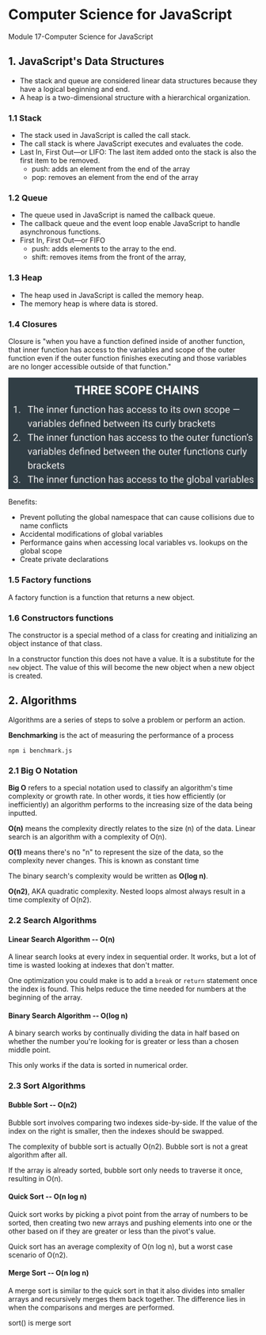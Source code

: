 # Computer Science for JavaScript

Module 17-Computer Science for JavaScript

## 1. JavaScript's Data Structures

- The stack and queue are considered linear data structures because they have a logical beginning and end.
- A heap is a two-dimensional structure with a hierarchical organization.

### 1.1 Stack

- The stack used in JavaScript is called the call stack.
- The call stack is where JavaScript executes and evaluates the code.
- Last In, First Out—or LIFO: The last item added onto the stack is also the first item to be removed.
  - push: adds an element from the end of the array
  - pop: removes an element from the end of the array

### 1.2 Queue

- The queue used in JavaScript is named the callback queue.
- The callback queue and the event loop enable JavaScript to handle asynchronous functions.
- First In, First Out—or FIFO
  - push: adds elements to the array to the end.
  - shift: removes items from the front of the array,

### 1.3 Heap

- The heap used in JavaScript is called the memory heap.
- The memory heap is where data is stored.

### 1.4 Closures

Closure is "when you have a function defined inside of another function, that inner function has access to the variables and scope of the outer function even if the outer function finishes executing and those variables are no longer accessible outside of that function."

![closure](./closure.png)

Benefits:

- Prevent polluting the global namespace that can cause collisions due to name conflicts
- Accidental modifications of global variables
- Performance gains when accessing local variables vs. lookups on the global scope
- Create private declarations

### 1.5 Factory functions

A factory function is a function that returns a new object.

### 1.6 Constructors functions

The constructor is a special method of a class for creating and initializing an object instance of that class.

In a constructor function this does not have a value. It is a substitute for the `new` object. The value of this will become the new object when a new object is created.

## 2. Algorithms

Algorithms are a series of steps to solve a problem or perform an action.

**Benchmarking** is the act of measuring the performance of a process

```
npm i benchmark.js
```

### 2.1 Big O Notation

**Big O** refers to a special notation used to classify an algorithm's time complexity or growth rate. In other words, it ties how efficiently (or inefficiently) an algorithm performs to the increasing size of the data being inputted.

**O(n)** means the complexity directly relates to the size (n) of the data. Linear search is an algorithm with a complexity of O(n).

**O(1)** means there's no "n" to represent the size of the data, so the complexity never changes. This is known as constant time

The binary search's complexity would be written as **O(log n)**.

**O(n2)**, AKA quadratic complexity. Nested loops almost always result in a time complexity of O(n2).

### 2.2 Search Algorithms

#### Linear Search Algorithm -- O(n)

A linear search looks at every index in sequential order. It works, but a lot of time is wasted looking at indexes that don't matter.

One optimization you could make is to add a `break` or `return` statement once the index is found. This helps reduce the time needed for numbers at the beginning of the array.

#### Binary Search Algorithm -- O(log n)

A binary search works by continually dividing the data in half based on whether the number you're looking for is greater or less than a chosen middle point.

This only works if the data is sorted in numerical order.

### 2.3 Sort Algorithms

#### Bubble Sort -- O(n2)

Bubble sort involves comparing two indexes side-by-side. If the value of the index on the right is smaller, then the indexes should be swapped.

The complexity of bubble sort is actually O(n2). Bubble sort is not a great algorithm after all.

If the array is already sorted, bubble sort only needs to traverse it once, resulting in O(n).

#### Quick Sort -- O(n log n)

Quick sort works by picking a pivot point from the array of numbers to be sorted, then creating two new arrays and pushing elements into one or the other based on if they are greater or less than the pivot's value.

Quick sort has an average complexity of O(n log n), but a worst case scenario of O(n2).

#### Merge Sort -- O(n log n)

A merge sort is similar to the quick sort in that it also divides into smaller arrays and recursively merges them back together. The difference lies in when the comparisons and merges are performed.

sort() is merge sort
